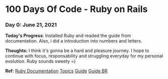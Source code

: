 # 100 Days Of Code - Ruby on Rails

### Day 0: June 21, 2021

**Today's Progress**: Installed Ruby and readed the guide from documentation. Also, i did a introduction into numbers and letters.

**Thoughts:** I think it's gonna be a hard and pleasure journey. I hope to continue with focus, responsability and struggling everyday for my personal evolution. Ruby sounds sweety =)

**Ref:**    [Ruby Documentation](https://www.ruby-lang.org/en/documentation/)
            [Topics](http://rubylearning.com/satishtalim/tutorial.html)
            [Guide](https://pine.fm/LearnToProgram/chap_00.html)
            [Guide BR](http://www.jmonteiro.com/aprendaaprogramar/chapter00.html) 
